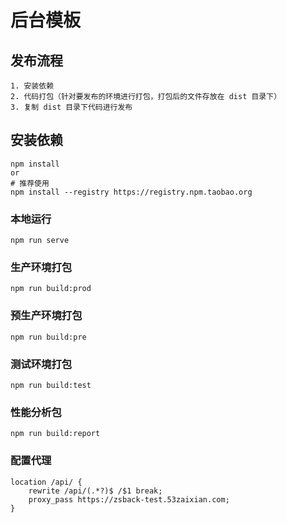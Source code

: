 # 后台模板

## 发布流程
```text
1. 安装依赖
2. 代码打包（针对要发布的环境进行打包，打包后的文件存放在 dist 目录下）
3. 复制 dist 目录下代码进行发布
```

## 安装依赖
```
npm install
or
# 推荐使用
npm install --registry https://registry.npm.taobao.org
```

### 本地运行
```
npm run serve
```

### 生产环境打包
```
npm run build:prod
```

### 预生产环境打包
```
npm run build:pre
```

### 测试环境打包
```
npm run build:test
```

### 性能分析包
```
npm run build:report
```

### 配置代理
```
location /api/ {
    rewrite /api/(.*?)$ /$1 break;
    proxy_pass https://zsback-test.53zaixian.com;
}
```
